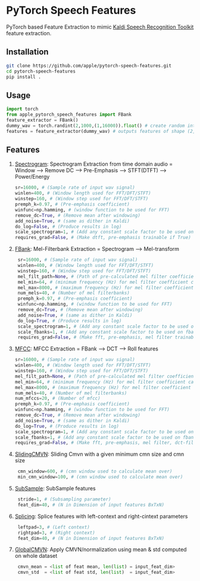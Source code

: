 # PyTorch Speech Features

PyTorch based Feature Extraction to mimic [Kaldi Speech Recognition Toolkit](https://github.com/kaldi-asr/kaldi) feature extraction.

## Installation
``` bash
git clone https://github.com/apple/pytorch-speech-features.git
cd pytorch-speech-features
pip install .
```

## Usage
```python
import torch
from apple_pytorch_speech_features import FBank
feature_extractor = FBank()
dummy_wav = torch.randint(2,1000,(1,16000)).float() # create random integer tensor of shape (2,16000)
features = feature_extractor(dummy_wav) # outputs features of shape (2,98,40)
```

## Features
1. [Spectrogram](apple_pytorch_speech_features/feature_extraction.py#180): Spectrogram Extraction from time domain audio = Window --> Remove DC --> Pre-Emphasis --> STFT(DTFT) --> Power/Energy
    ```python
    sr=16000, # (Sample rate of input wav signal)
    winlen=400, # (Window length used for FFT/DFT/STFT)
    winstep=160, # (Window step used for FFT/DFT/STFT)
    premph_k=0.97, # (Pre-emphasis coefficient)
    winfunc=np.hamming, # (window function to be used for FFT)
    remove_dc=True, # (Remove mean after windowing)
    add_noise=True, # (same as dither in Kaldi)
    do_log=False, # (Produce results in log)
    scale_spectrogram=1, # (Add any constant scale factor to be used on spectral outputs (like 1/NFFT))
    requires_grad=False, # (Make dtft, pre-emphasis trainable if True)
    ```
2. [FBank](apple_pytorch_speech_features/feature_extraction.py#292): Mel-Filterbank Extraction = Spectrogram --> Mel-transform
   ```python
    sr=16000, # (Sample rate of input wav signal)
    winlen=400, # (Window length used for FFT/DFT/STFT)
    winstep=160, # (Window step used for FFT/DFT/STFT)
    mel_filt_path=None, # (Path of pre-calculated mel filter coefficients)
    mel_min=64, # (minimum frequency (Hz) for mel filter coefficient calculation)
    mel_max=8000, # (maximum frequency (Hz) for mel filter coefficient calculation)
    num_mels=40, # (Number of mel filterbanks)
    premph_k=0.97, # (Pre-emphasis coefficient)
    winfunc=np.hamming, # (window function to be used for FFT)
    remove_dc=True, # (Remove mean after windowing)
    add_noise=True, # (same as dither in Kaldi)
    do_log=True, # (Produce results in log)
    scale_spectrogram=1, # (Add any constant scale factor to be used on spectral outputs (like 1/NFFT))
    scale_fbanks=1, # (Add any constant scale factor to be used on fbank outputs like use 1/ln(10) if you want outputs in log 10 scale))
    requires_grad=False, # (Make fft, pre-emphasis, mel filter trainable if True)
    ```
3. [MFCC](apple_pytorch_speech_features/feature_extraction.py#368): MFCC Extraction = FBank --> DCT --> Roll features
    ```python
    sr=16000, # (Sample rate of input wav signal)
    winlen=400, # (Window length used for FFT/DFT/STFT)
    winstep=160, # (Window step used for FFT/DFT/STFT)
    mel_filt_path=None, # (Path of pre-calculated mel filter coefficients)
    mel_min=64, # (minimum frequency (Hz) for mel filter coefficient calculation)
    mel_max=8000, # (maximum frequency (Hz) for mel filter coefficient calculation)
    num_mels=40, # (Number of mel filterbanks)
    num_mfccs=20, # (Number of mfcc)
    premph_k=0.97, # (Pre-emphasis coefficient)
    winfunc=np.hamming, # (window function to be used for FFT)
    remove_dc=True, # (Remove mean after windowing)
    add_noise=True, # (same as dither in Kaldi)
    do_log=True, # (Produce results in log)
    scale_spectrogram=1, # (Add any constant scale factor to be used on spectral outputs (like 1/NFFT))
    scale_fbanks=1, # (Add any constant scale factor to be used on fbank outputs like use 1/ln(10) if you want outputs in log 10 scale))
    requires_grad=False, # (Make fft, pre-emphasis, mel filter, dct-filter trainable if True)
    ```
4. [SlidingCMVN](apple_pytorch_speech_features/feature_extraction.py#460): Sliding Cmvn with a given minimum cmn size and cmn size
   ```python
    cmn_window=600, # (cmn window used to calculate mean over)
    min_cmn_window=100, # (cmn window used to calculate mean over)
    ```
5. [SubSample](apple_pytorch_speech_features/feature_extraction.py#546): SubSample features
   ```python
    stride=1, # (Subsampling parameter)
    feat_dim=40, # (N in Dimension of input features BxTxN)
    ```
6. [Splicing](apple_pytorch_speech_features/feature_extraction.py#546): Splice features with left-context and right-cintext parameters
   ```python
    leftpad=3, # (Left context)
    rightpad=3, # (Right context)
    feat_dim=40, # (N in Dimension of input features BxTxN)
    ```
7. [GlobalCMVN](apple_pytorch_speech_features/feature_extraction.py#600): Apply CMVN/normalization using mean & std computed on whole dataset
   ```python
    cmvn_mean = <list of feat mean, len(list) = input_feat_dim>
    cmvn_std  = <list of feat std, len(list)  = input_feat_dim>
    ```


